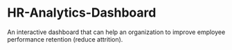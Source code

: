 # HR-Analytics-Dashboard
An interactive dashboard that can help an organization to improve employee performance retention (reduce attrition).
